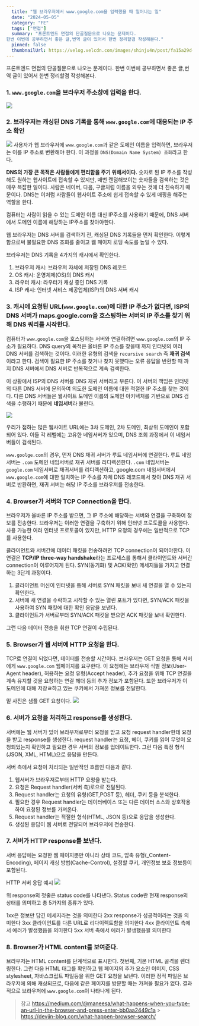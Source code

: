 ```yaml
---
  title: "웹 브라우저에서 www.google.com을 입력했을 때 일어나는 일"
  date: "2024-05-05"
  category: "FE"
  tags: ["면접"]
  summary: "프론트엔드 면접의 단골질문으로 나오는 문제이다.
한번 이번에 공부하면서 좋은 글,번역 글이 있어서 한번 정리할겸 작성해본다."
  pinned: false
  thumbnailUrl: https://velog.velcdn.com/images/shinju4n/post/fa15a29d-64cb-4b61-9e23-d0c8fd04c71b/image.png
---
```


프론트엔드 면접의 단골질문으로 나오는 문제이다.
한번 이번에 공부하면서 좋은 글,번역 글이 있어서 한번 정리할겸 작성해본다.

### 1. `www.google.com`을 브라우저 주소창에 입력을 한다.

![](https://velog.velcdn.com/images/shinju4n/post/fa15a29d-64cb-4b61-9e23-d0c8fd04c71b/image.png)

### 2. 브라우저는 캐싱된 DNS 기록을 통해 `www.google.com`에 대응되는 IP 주소 확인

![](https://velog.velcdn.com/images/shinju4n/post/0c1c7cd6-c118-4c93-9499-6ea1603cdbd2/image.png)
사용자가 웹 브라우저에 `www.google.com`과 같은 도메인 이름을 입력하면, 브라우저는 이를 IP 주소로 변환해야 한다. 이 과정을 `DNS(Domain Name System) 조회`라고 한다.

**DNS의 가장 큰 목적은 사람들에게 편리함을 주기 위해서이다.** 숫자로 된 IP 주소를 작성해도 원하는 웹사이트에 접속할 수 있지만, 매번 랜덤해보이는 숫자들을 검색하는 것은 매우 복잡한 일이다. 사람은 네이버, 다음, 구글처럼 이름을 외우는 것에 더 친숙하기 때문이다. DNS는 이처럼 사람들이 웹사이트 주소에 쉽게 접속할 수 있게 매핑을 해주는 역할을 한다.

컴퓨터는 사람이 읽을 수 있는 도메인 이름 대신 IP주소를 사용하기 때문에, DNS 서버에서 도메인 이름에 해당하는 IP주소를 찾아야한다.

웹 브라우저는 DNS 서버를 검색하기 전, 캐싱된 DNS 기록들을 먼저 확인한다.
이렇게 함으로써 불필요한 DNS 조회를 줄이고 웹 페이지 로딩 속도를 높일 수 있다.

브라우저는 DNS 기록을 4가지의 캐시에서 확인한다.

1. 브라우저 캐시: 브라우저 자체에 저장된 DNS 레코드
2. OS 캐시: 운영체제(OS)의 DNS 캐시
3. 라우터 캐시: 라우터가 캐싱 중인 DNS 기록
4. ISP 캐시: 인터넷 서비스 제공업체(ISP)의 DNS 서버 캐시

### 3. 캐시에 요청된 URL(`www.google.com`)에 대한 IP 주소가 없다면, ISP의 DNS 서버가 maps.google.com을 호스팅하는 서버의 IP 주소를 찾기 위해 DNS 쿼리를 시작한다.

컴퓨터가 `www.google.com`을 호스팅하는 서버와 연결하려면 `www.google.com`의 IP 주소가 필요하다. DNS query의 목적은 올바른 IP 주소를 찾을때 까지 인터넷의 여러 DNS 서버를 검색하는 것이다. 이러한 유형의 검색을 `recursive search` 즉 **재귀 검색**이라고 한다. 검색이 필요한 IP 주소를 찾거나 찾지 못했다는 오류 응답을 반환할 때 까지 DNS 서버에서 DNS 서버로 반복적으로 계속 검색한다.

이 상황에서 ISP의 DNS 서버를 DNS 재귀 서버라고 부른다. 이 서버의 책임은 인터넷의 다른 DNS 서버에 문의하여 의도한 도메인 이름에 대한 적절한 IP 주소를 찾는 것이다.
다른 DNS 서버들은 웹사이트 도메인 이름의 도메인 아키텍처를 기반으로 DNS 검색을 수행하기 때문에 **네임서버**라 불린다.

![](https://velog.velcdn.com/images/shinju4n/post/d143117e-df6c-40a5-9fdc-657fbcc5e666/image.png)

우리가 접하는 많은 웹사이트 URL에는 3차 도메인, 2차 도메인, 최상위 도메인이 포함되어 있다. 이들 각 레벨에는 고유한 네임서버가 있으며, DNS 조회 과정에서 이 네임서버들이 검색된다.

`www.goolge.com`의 경우, 먼저 DNS 재귀 서버가 루트 네임서버에 연결한다.
루트 네임서버는 `.com` 도메인 네임서버로 재귀 서버를 리디렉션한다.
`.com` 네임서버는 `google.com` 네임서버로 재귀서버를 리디렉션하고, google.com 네임서버에서 `www.google.com`에 대한 일치하는 IP 주소를 자체 DNS 레코드에서 찾아 DNS 재귀 서버로 반환하면, 재귀 서버는 해당 IP 주소를 브라우저를 전송한다.

### 4. Browser가 서버와 TCP Connection을 한다.

브라우저가 올바른 IP 주소를 받으면, 그 IP 주소에 해당하는 서버와 연결을 구축하여 정보를 전송한다. 브라우저는 이러한 연결을 구축하기 위해 인터넷 프로토콜을 사용한다.
사용 가능한 여러 인터넷 프로토콜이 있지만, HTTP 요청의 경우에는 일반적으로 TCP를 사용한다.

클라이언트와 서버간에 데이터 패킷을 전송하려면 TCP connection이 되어야한다. 이 연결은 **TCP/IP three-way handshake**라는 프로세스를 통해서 클라이언트와 서버간 connection이 이루어지게 된다. SYN(동기화) 및 ACK(확인) 메세지들을 가지고 연결하는 3단계 과정이다.

1. 클라이언트 머신이 인터넷을 통해 서버로 SYN 패킷을 보내 새 연결을 열 수 있는지 확인한다.
2. 서버에 새 연결을 수락하고 시작할 수 있는 열린 포트가 있다면, SYN/ACK 패킷을 사용하여 SYN 패킷에 대한 확인 응답을 보낸다.
3. 클라이언트가 서버로부터 SYN/ACK 패킷을 받으면 ACK 패킷을 보내 확인한다.

그런 다음 데이터 전송을 휘한 TCP 연결이 수립된다.

### 5. Browser가 웹 서버에 HTTP 요청을 한다.

TCP로 연결이 되었다면, 데이터를 전송할 시간이다.
브라우저는 GET 요청을 통해 서버에게 `www.google.com` 웹페이지를 요구한다. 이 요청에는 브라우저 식별 정보(User-Agent header), 허용하는 요청 유형(Accept header), 추가 요청을 위해 TCP 연결을 계속 유지할 것을 요청하는 연결 헤더 등의 추가 정보가 포함된다. 또한 브라우저가 이 도메인에 대해 저장ㄹ하고 있는 쿠키에서 가져온 정보를 전달한다.

밑 사진은 샘플 GET 요청이다.
![](https://velog.velcdn.com/images/shinju4n/post/85936733-ce1b-4b6b-9f84-b2cd65792e17/image.png)

### 6. 서버가 요청을 처리하고 response를 생성한다.

서버에는 웹 서버가 있어 브라우저로부터 요청을 받고 요청 request handler한테 요청을 받고 response를 생성한다. request handler는 요청, 헤더, 쿠키를 읽어 무엇이 요청되었는지 확인하고 필요한 경우 서버의 정보를 업데이트한다. 그런 다음 특정 형식(JSON, XML, HTML)으로 응답을 만든다.

서버 측에서 요청이 처리되는 일반적인 흐름인 다음과 같다.

1. 웹서버가 브라우저로부터 HTTP 요청을 받는다.
2. 요청은 Request handler(서버 측)로으로 전달된다.
3. Request handler는 요청의 유형(GET,POST 등), 헤더, 쿠키 등을 분석한다.
4. 필요한 경우 Request handler는 데이터베이스 또는 다른 데이터 소스와 상호작용하여 요청된 정보를 가져온다.
5. Request handler는 적절한 형식(HTML, JSON 등)으로 응답을 생성한다.
6. 생성된 응답이 웹 서버로 전달되어 브라우저에 전송한다.

### 7. 서버가 HTTP response를 보낸다.

서버 응답에는 요청한 웹 페이지뿐만 아니라 상태 코드, 압축 유형(\_Content-Encoding), 페이지 캐싱 방법(Cache-Control), 설정할 쿠키, 개인정보 보호 정보등이 포함된다.

HTTP 서버 응답 예시
![](https://velog.velcdn.com/images/shinju4n/post/2a4d416e-74ff-4300-9634-249a391df71e/image.png)

위 response의 첫줄은 status code를 나타낸다. Status code란 현재 response의 상태를 의미하고 총 5가지의 종류가 있다.

1xx은 정보만 담긴 메세지라는 것을 의미한다
2xx response가 성공적이라는 것을 의미한다
3xx 클라이언트를 다른 URL로 리다이렉트함을 의미한다
4xx 클라이언트 측에서 에러가 발생했음을 의미한다
5xx 서버 측에서 에러가 발생했음읠 의미한다

### 8. Browser가 HTML content를 보여준다.

브라우저는 HTML content를 단계적으로 표시한다.
첫번째, 기본 HTML 골격을 렌더링한다. 그런 다음 HTML 태그를 확인하고 웹 페이지의 추가 요소인 이미지, CSS stylesheet, 자바스크립트 파일등을 위한 GET 요청을 보낸다. 이러한 정적 파일은 브라우저에 의해 캐싱되므로, 다음에 같은 페이지를 방문할 때는 가져올 필요가 없다. 결과적으로 브라우저에 `www.google.com`이 나타나게 된다.

> 참고
> https://medium.com/@maneesa/what-happens-when-you-type-an-url-in-the-browser-and-press-enter-bb0aa2449c1a > https://devjin-blog.com/what-happen-browser-search/
